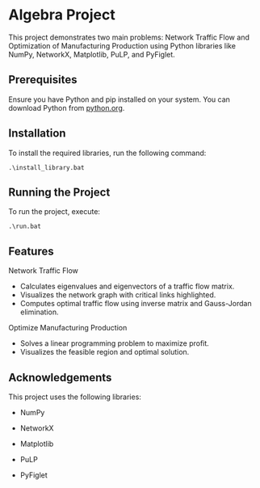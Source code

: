 # Algebra Project

This project demonstrates two main problems: Network Traffic Flow and Optimization of Manufacturing Production using Python libraries like NumPy, NetworkX, Matplotlib, PuLP, and PyFiglet.

## Prerequisites

Ensure you have Python and pip installed on your system. You can download Python from [python.org](https://www.python.org/downloads/).

## Installation

To install the required libraries, run the following command:

```
.\install_library.bat
```
## Running the Project

To run the project, execute:
```
.\run.bat
```

## Features
Network Traffic Flow

- Calculates eigenvalues and eigenvectors of a traffic flow matrix.
- Visualizes the network graph with critical links highlighted.
- Computes optimal traffic flow using inverse matrix and Gauss-Jordan elimination.

Optimize Manufacturing Production

- Solves a linear programming problem to maximize profit.
- Visualizes the feasible region and optimal solution.

## Acknowledgements
This project uses the following libraries:

- NumPy

- NetworkX

- Matplotlib

- PuLP

- PyFiglet
